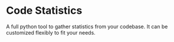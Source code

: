 # Code Statistics
A full python tool to gather statistics from your codebase.
It can be customized flexibly to fit your needs.